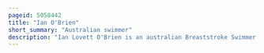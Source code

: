 ```yaml
---
pageid: 5058442
title: "Ian O'Brien"
short_summary: "Australian swimmer"
description: "Ian Lovett O'Brien is an australian Breaststroke Swimmer of the 1960S who won the 200m Breaststroke in the 1964 Summer Olympics in Tokyo in a World Record Time. He won five Commonwealth Games gold Medals and claimed a Total of nine individual and six Relay Titles at the australian Championships before retiring at the Age of 21 due to financial Pressures."
---
```

